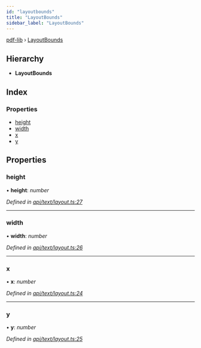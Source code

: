 ```yaml
---
id: "layoutbounds"
title: "LayoutBounds"
sidebar_label: "LayoutBounds"
---
```


[pdf-lib](../index.md) › [LayoutBounds](layoutbounds.md)

## Hierarchy

* **LayoutBounds**

## Index

### Properties

* [height](layoutbounds.md#height)
* [width](layoutbounds.md#width)
* [x](layoutbounds.md#x)
* [y](layoutbounds.md#y)

## Properties

###  height

• **height**: *number*

*Defined in [api/text/layout.ts:27](https://github.com/Hopding/pdf-lib/blob/d213f92/src/api/text/layout.ts#L27)*

___

###  width

• **width**: *number*

*Defined in [api/text/layout.ts:26](https://github.com/Hopding/pdf-lib/blob/d213f92/src/api/text/layout.ts#L26)*

___

###  x

• **x**: *number*

*Defined in [api/text/layout.ts:24](https://github.com/Hopding/pdf-lib/blob/d213f92/src/api/text/layout.ts#L24)*

___

###  y

• **y**: *number*

*Defined in [api/text/layout.ts:25](https://github.com/Hopding/pdf-lib/blob/d213f92/src/api/text/layout.ts#L25)*
